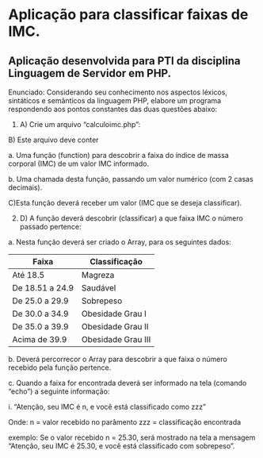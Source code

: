 # Aplicação para classificar faixas de IMC.
## Aplicação desenvolvida para PTI da disciplina Linguagem de Servidor em PHP.

Enunciado:
Considerando seu conhecimento nos aspectos léxicos, sintáticos e semânticos
da linguagem PHP, elabore um programa respondendo aos pontos constantes
das duas questões abaixo:

1) A) Crie um arquivo “calculoimc.php”: 

B) Este arquivo deve conter

a. Uma função (function) para descobrir a faixa do índice de
massa corporal (IMC) de um valor IMC informado.

b. Uma chamada desta função, passando um valor numérico (com
2 casas decimais).

C)Esta função deverá receber um valor (IMC que se deseja classificar).

2) D) A função deverá descobrir (classificar) a que faixa IMC o número
passado pertence:

a. Nesta função deverá ser criado o Array, para os seguintes dados:

|Faixa | Classificação|
|--- |--- |
| Até 18.5 |Magreza |
|De 18.51 a 24.9 |Saudável
|De 25.0 a 29.9 |Sobrepeso
|De 30.0 a 34.9 |Obesidade Grau I
|De 35.0 a 39.9 |Obesidade Grau II
| Acima de 39.9 |Obesidade Grau III |

b. Deverá percorrecor o Array para descobrir a que faixa o número
recebido pela função pertence.

c. Quando a faixa for encontrada deverá ser informado na tela
(comando “echo”) a seguinte informação:

i. “Atenção, seu IMC é n, e você está classificado como zzz”

Onde:
n = valor recebido no parâmento
zzz = classificação encontrada

exemplo:
Se o valor recebido n = 25.30, será mostrado na tela a
mensagem “Atenção, seu IMC é 25.30, e você está classificado
com sobrepeso”.